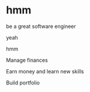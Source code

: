 # hmm
be a great software engineer

yeah


hmm

Manage finances

Earn money and learn new skills 

Build portfolio
